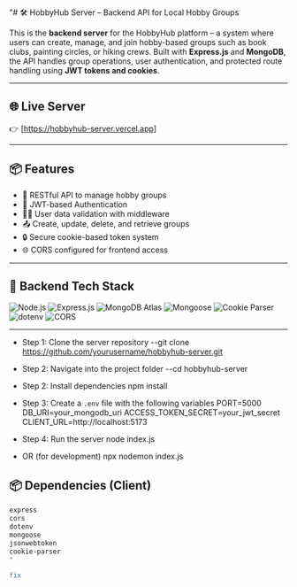 "# 🛠️ HobbyHub Server – Backend API for Local Hobby Groups

This is the **backend server** for the HobbyHub platform – a system where users can create, manage, and join hobby-based groups such as book clubs, painting circles, or hiking crews. Built with **Express.js** and **MongoDB**, the API handles group operations, user authentication, and protected route handling using **JWT tokens and cookies**.

---

## 🌐 Live Server

👉 [https://hobbyhub-server.vercel.app]

---

## 📦 Features

- 🧾 RESTful API to manage hobby groups
- 🔐 JWT-based Authentication
- 🧑‍💻 User data validation with middleware
- 📤 Create, update, delete, and retrieve groups
- 🔒 Secure cookie-based token system
- 🌐 CORS configured for frontend access

---

## 🧱 Backend Tech Stack

![Node.js](https://img.shields.io/badge/Node.js-339933?style=for-the-badge&logo=nodedotjs&logoColor=white)
![Express.js](https://img.shields.io/badge/Express.js-000000?style=for-the-badge&logo=express&logoColor=white)
![MongoDB Atlas](https://img.shields.io/badge/MongoDB_Atlas-47A248?style=for-the-badge&logo=mongodb&logoColor=white)
![Mongoose](https://img.shields.io/badge/Mongoose-880000?style=for-the-badge&logoColor=white)
![Cookie Parser](https://img.shields.io/badge/Cookie_Parser-ffc107?style=for-the-badge)
![dotenv](https://img.shields.io/badge/dotenv-000000?style=for-the-badge)
![CORS](https://img.shields.io/badge/CORS-4B32C3?style=for-the-badge)


---


- Step 1: Clone the server repository
--git clone https://github.com/yourusername/hobbyhub-server.git
- Step 2: Navigate into the project folder
--cd hobbyhub-server

- Step 2: Install dependencies
npm install

- Step 3: Create a `.env` file with the following variables
PORT=5000
DB_URI=your_mongodb_uri
ACCESS_TOKEN_SECRET=your_jwt_secret
CLIENT_URL=http://localhost:5173

- Step 4: Run the server
node index.js
- OR (for development)
npx nodemon index.js



## 📦 Dependencies (Client)

```bash
express
cors
dotenv
mongoose
jsonwebtoken
cookie-parser
"

fix
